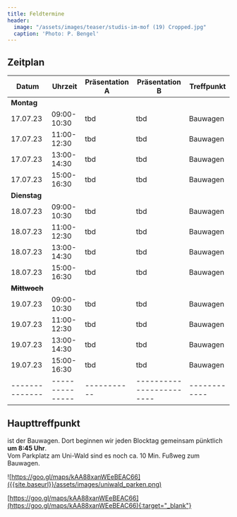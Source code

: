 ```yaml
---
title: Feldtermine
header:
  image: "/assets/images/teaser/studis-im-mof (19) Cropped.jpg"
  caption: 'Photo: P. Bengel'
---
```



## Zeitplan


Datum              | Uhrzeit       | Präsentation A   | Präsentation B    | Treffpunkt |
|------------------|---------------|-----------|--------------------|------------|
**Montag** |||||
17.07.23    | 09:00-10:30 | tbd  | tbd | Bauwagen   |
17.07.23    | 11:00-12:30 | tbd  | tbd | Bauwagen   |
17.07.23    | 13:00-14:30 | tbd  | tbd | Bauwagen   |
17.07.23    | 15:00-16:30 | tbd  | tbd | Bauwagen   |
**Dienstag** |||||
18.07.23    | 09:00-10:30 | tbd  | tbd | Bauwagen   |
18.07.23    | 11:00-12:30 | tbd  | tbd | Bauwagen   |
18.07.23    | 13:00-14:30 | tbd  | tbd | Bauwagen   |
18.07.23    | 15:00-16:30 | tbd  | tbd | Bauwagen   |
<s>**Mittwoch**</s> |||||
19.07.23    | 09:00-10:30 | tbd  | tbd | Bauwagen   |
19.07.23    | 11:00-12:30 | tbd  | tbd | Bauwagen   |
19.07.23    | 13:00-14:30 | tbd  | tbd | Bauwagen   |
19.07.23    | 15:00-16:30 | tbd  | tbd | Bauwagen   |
|--------------|---------------|-----------|------------------------|------------|


## Haupttreffpunkt

ist der Bauwagen. Dort beginnen wir jeden Blocktag gemeinsam pünktlich <br> <b>um 8:45 Uhr</b>. <br>
Vom Parkplatz am Uni-Wald sind es noch ca. 10 Min. Fußweg zum Bauwagen.

![https://goo.gl/maps/kAA88xanWEeBEAC66]({{site.baseurl}}/assets/images/uniwald_parken.png)



[https://goo.gl/maps/kAA88xanWEeBEAC66](https://goo.gl/maps/kAA88xanWEeBEAC66){:target="_blank"}





